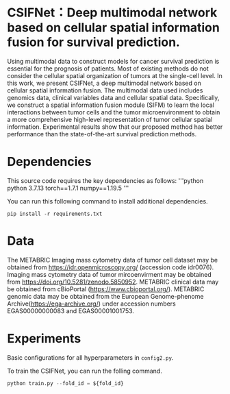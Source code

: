 # CSIFNet：Deep multimodal network based on cellular spatial information fusion for survival prediction.
Using multimodal data to construct models for cancer survival prediction is essential for the prognosis of patients.   Most of existing methods do not consider the cellular spatial organization of tumors at the single-cell level. In this work, we present CSIFNet, a deep multimodal network based on cellular spatial information fusion. The multimodal data used includes genomics data, clinical variables data and cellular spatial data.    Specifically, we construct a spatial information fusion module (SIFM) to learn the local interactions between tumor cells and the tumor microenvironment to obtain a more comprehensive high-level representation of tumor cellular spatial information.   Experimental results show that our proposed method has better performance than the state-of-the-art survival prediction methods.

# Dependencies
This source code requires the key dependencies as follows:
'''python
python 3.7.13
torch==1.7.1
numpy==1.19.5
'''

You can run this following command to install additional dependencies.

`pip install -r requirements.txt`

# Data
The METABRIC Imaging mass cytometry data of tumor cell dataset may be obtained from https://idr.openmicroscopy.org/ (accession code idr0076). Imaging mass cytometry data of tumor mircoenvirment may be obtained from https://doi.org/10.5281/zenodo.5850952. METABRIC clinical data may be obtained from cBioPortal (https://www.cbioportal.org/). METABRIC genomic data may be obtained from the European Genome-phenome Archive(https://ega-archive.org/) under accession numbers EGAS00000000083 and EGAS00001001753.

# Experiments
Basic configurations for all hyperparameters in `config2.py`.

To train the CSIFNet, you can run the folling command.

```python
python train.py --fold_id = ${fold_id}
```

